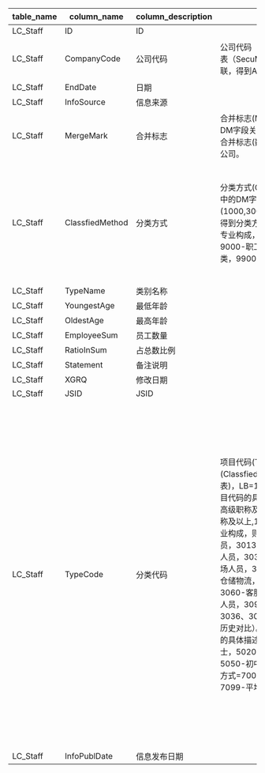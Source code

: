 | table_name | column_name | column_description | 注释 | Annotation|
|---|---|---|---|---|
| LC_Staff | ID| ID || |
| LC_Staff | CompanyCode | 公司代码 | 公司代码（CompanyCode），数值型常量：与“证券主表（SecuMain）”中的“公司代码（CompanyCode）”关联，得到A股上市公司的交易代码、简称等。 | Company Code, numeric constant: Associated with the "Company Code" in "SecuMain", obtaining the trading code and abbreviation of A-share listed companies.|
| LC_Staff | EndDate | 日期 || |
| LC_Staff | InfoSource| 信息来源 || |
| LC_Staff | MergeMark | 合并标志 | 合并标志(MergeMark)与(CT_SystemConst)表中的DM字段关联，令LB = 1189 AND DM IN (1,2)，得到合并标志(数值型常量)的具体描述："1"-合并，"2"-母公司。 | Merge the "MergeMark" and "CT_SystemConst" tables by associating the "DM" field, where LB = 1189 AND DM IN (1,2), to obtain the specific description of the merge mark(numeric constant): "1"-merge, "2"-parent company.|
| LC_Staff | ClassfiedMethod | 分类方式 | 分类方式(ClassfiedMethod)与(CT_SystemConst)表中的DM字段关联，令LB = 1050 AND DM IN (1000,3000,5000,7000,9000,9300,9800,9900)，得到分类方式的具体描述：1000-技术职称，3000-专业构成，5000-教育程度，7000-年龄结构，9000-职工总数，9300-离退人数，9800-其他分类，9900-未分类人员。 | The classification method (ClassfiedMethod) is associated with the DM field in the (CT_SystemConst) table, with LB = 1050 AND DM IN (1000,3000,5000,7000,9000,9300,9800,9900), yielding the specific description of the classification method: 1000-Technical Title, 3000-Professional Composition, 5000-Educational Level, 7000-Age Structure, 9000-Total Number of Employees, 9300-Number of Retirees, 9800-Other Categories, 9900-Unclassified Personnel.|
| LC_Staff | TypeName| 类别名称 || |
| LC_Staff | YoungestAge | 最低年龄 || |
| LC_Staff | OldestAge | 最高年龄 || |
| LC_Staff | EmployeeSum | 员工数量 || |
| LC_Staff | RatioInSum| 占总数比例 || |
| LC_Staff | Statement | 备注说明 || |
| LC_Staff | XGRQ| 修改日期 || |
| LC_Staff | JSID| JSID || |
| LC_Staff | TypeCode| 分类代码 | 项目代码(TypeCode)，数值型常量：与”分类方式 (ClassfiedMethod )“字段结合使用，并关联(系统常量表)，LB=1050。 当分类方式=1000-技术职称，则项目代码的具体描述：1012-高级职称及以上,1014-副高级职称及以上,1016-中级职称及以上,1018-初级职称及以上,1099-其他职称分类。当分类方式=3000-专业构成，则项目代码的具体描述：3010-行政管理人员，3013-管理人员，3015-行政人员，3030-业务人员，3031-生产人员，3032-采购人员，3033-市场人员，3034-销售人员，3035-技术人员，3036-仓储物流，3037-研发人员，3050-财务人员，3060-客服人员，3070-风控稽核，3090-综合分类人员，3099-其他岗位人员；其中（3032、3034、3036、3060与3070均为2018年新增分类，不建议与历史对比）。当分类方式=5000-教育程度，则项目代码的具体描述：5005-博士后，5010-博士，5015-硕士，5020-本科，5025-大专，5030-高中中专，5050-初中，5060-小学，5099-其他学历。当分类方式=7000-年龄结构时，则项目代码的具体描述：7099-平均年龄。 | Project Code (TypeCode), numeric constant: Used in conjunction with the "Classification Method (ClassfiedMethod)" field and associated with (System Constants Table), LB=1050. When Classification Method = 1000-Technical Title, the specific description of the Project Code is: 1012-Senior Title and Above, 1014-Associate Senior Title and Above, 1016-Middle Level Title and Above, 1018-Junior Level Title and Above, 1099-Other Title Classification. When Classification Method = 3000-Professional Composition, the specific description of the Project Code is: 3010-Administrative Manager, 3013-Manager, 3015-Administrative Staff, 3030-Business Personnel, 3031-Production Personnel, 3032-Purchasing Personnel, 3033-Market Personnel, 3034-Sales Personnel, 3035-Technical Personnel, 3036-Warehouse Logistics, 3037-R&D Personnel, 3050-Finance Personnel, 3060-Customer Service Personnel, 3070-Risk Control Audit, 3090-Comprehensive Classification Personnel, 3099-Other Position Personnel; among them (3032, 3034, 3036, 3060, and 3070 are new classifications added in 2018 and are not recommended for comparison with history). When Classification Method = 5000-Education Level, the specific description of the Project Code is: 5005-Postdoctoral, 5010-Doctor, 5015-Master, 5020-Bachelor, 5025-Associate Degree, 5030-High School/Technical Secondary School, 5050-Junior High School, 5060-Primary School, 5099-Other Education. When Classification Method = 7000-Age Structure, the specific description of the Project Code is: 7099-Average Age. |
| LC_Staff | InfoPublDate| 信息发布日期 || |